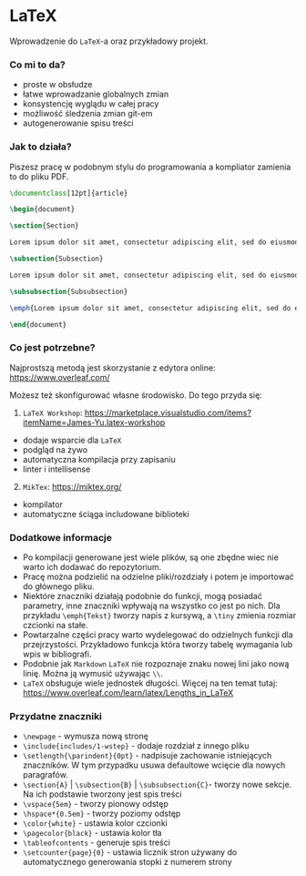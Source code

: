 # LaTeX
Wprowadzenie do `LaTeX`-a oraz przykładowy projekt.

### Co mi to da?
- proste w obsłudze
- łatwe wprowadzanie globalnych zmian
- konsystencję wyglądu w całej pracy
- możliwość śledzenia zmian git-em
- autogenerowanie spisu treści

### Jak to działa?

Piszesz pracę w podobnym stylu do programowania a kompliator zamienia to do pliku PDF.

```latex
\documentclass[12pt]{article}

\begin{document}

\section{Section}

Lorem ipsum dolor sit amet, consectetur adipiscing elit, sed do eiusmod tempor incididunt ut labore et dolore magna aliqua. Ut enim ad minim veniam, quis nostrud exercitation ullamco laboris nisi ut aliquip ex ea commodo consequat. Duis aute irure dolor in reprehenderit in voluptate velit esse cillum dolore eu fugiat nulla pariatur. Excepteur sint occaecat cupidatat non proident, sunt in culpa qui officia deserunt mollit anim id est laborum.

\subsection{Subsection}

Lorem ipsum dolor sit amet, consectetur adipiscing elit, sed do eiusmod tempor incididunt ut labore et dolore magna aliqua.

\subsubsection{Subsubsection}

\emph{Lorem ipsum dolor sit amet, consectetur adipiscing elit, sed do eiusmod tempor incididunt ut labore et dolore magna aliqua.}

\end{document}
```

### Co jest potrzebne?
Najprostszą metodą jest skorzystanie z edytora online: https://www.overleaf.com/

Możesz też skonfigurować własne środowisko. Do tego przyda się:

1. `LaTeX Workshop`: https://marketplace.visualstudio.com/items?itemName=James-Yu.latex-workshop
- dodaje wsparcie dla `LaTeX`
- podgląd na żywo
- automatyczna kompilacja przy zapisaniu
- linter i intellisense

2. `MikTex`: https://miktex.org/
- kompilator
- automatyczne ściąga includowane biblioteki

### Dodatkowe informacje
- Po kompilacji generowane jest wiele plików, są one zbędne wiec nie warto ich dodawać do repozytorium.
- Pracę można podzielić na odzielne pliki/rozdziały i potem je importować do głównego pliku.
- Niektóre znaczniki działają podobnie do funkcji, mogą posiadać parametry, inne znaczniki wpływają na wszystko co jest po nich. Dla przykładu `\emph{Tekst}` tworzy napis z kursywą, a `\tiny` zmienia rozmiar czcionki na stałe.
- Powtarzalne części pracy warto wydelegować do odzielnych funkcji dla przejrzystości. Przykładowo funkcja która tworzy tabelę wymagania lub wpis w bibliografi.
- Podobnie jak `Markdown` `LaTeX` nie rozpoznaje znaku nowej lini jako nową linię. Można ją wymusić używając `\\`.
- `LaTeX` obsługuje wiele jednostek długości. Więcej na ten temat tutaj: https://www.overleaf.com/learn/latex/Lengths_in_LaTeX

### Przydatne znaczniki
- `\newpage` - wymusza nową stronę
- `\include{includes/1-wstep}` - dodaje rozdział z innego pliku
- `\setlength{\parindent}{0pt}` - nadpisuje zachowanie istniejących znaczników. W tym przypadku usuwa defaultowe wcięcie dla nowych paragrafów.
- `\section{A}` | `\subsection{B}` | `\subsubsection{C}`- tworzy nowe sekcje. Na ich podstawie tworzony jest spis treści
- `\vspace{5em}` - tworzy pionowy odstęp
- `\hspace*{0.5em}` - tworzy poziomy odstęp
- `\color{white}` - ustawia kolor czcionki
- `\pagecolor{black}` - ustawia kolor tła
- `\tableofcontents` - generuje spis treści
- `\setcounter{page}{0}` - ustawia licznik stron używany do automatycznego generowania stopki z numerem strony